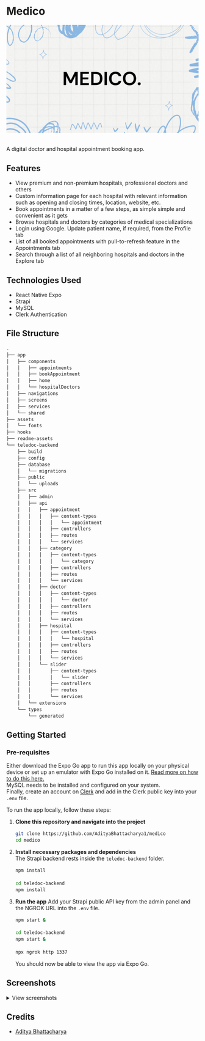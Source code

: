 # Medico

<img src="./readme-assets/medico_banner.png" style="padding-bottom: 1rem; aspect-ratio: 16 / 9">

A digital doctor and hospital appointment booking app.

## Features

-   View premium and non-premium hospitals, professional doctors and others
-   Custom information page for each hospital with relevant information such as opening and closing times, location, website, etc.
-   Book appointments in a matter of a few steps, as simple simple and convenient as it gets
-   Browse hospitals and doctors by categories of medical specializations
-   Login using Google. Update patient name, if required, from the Profile tab
-   List of all booked appointments with pull-to-refresh feature in the Appointments tab
-   Search through a list of all neighboring hospitals and doctors in the Explore tab

## Technologies Used

-   React Native Expo
-   Strapi
-   MySQL
-   Clerk Authentication

## File Structure

```sh
.
├── app
│   ├── components
│   │   ├── appointments
│   │   ├── bookAppointment
│   │   ├── home
│   │   └── hospitalDoctors
│   ├── navigations
│   ├── screens
│   ├── services
│   └── shared
├── assets
│   └── fonts
├── hooks
├── readme-assets
└── teledoc-backend
    ├── build
    ├── config
    ├── database
    │   └── migrations
    ├── public
    │   └── uploads
    ├── src
    │   ├── admin
    │   ├── api
    │   │   ├── appointment
    │   │   │   ├── content-types
    │   │   │   │   └── appointment
    │   │   │   ├── controllers
    │   │   │   ├── routes
    │   │   │   └── services
    │   │   ├── category
    │   │   │   ├── content-types
    │   │   │   │   └── category
    │   │   │   ├── controllers
    │   │   │   ├── routes
    │   │   │   └── services
    │   │   ├── doctor
    │   │   │   ├── content-types
    │   │   │   │   └── doctor
    │   │   │   ├── controllers
    │   │   │   ├── routes
    │   │   │   └── services
    │   │   ├── hospital
    │   │   │   ├── content-types
    │   │   │   │   └── hospital
    │   │   │   ├── controllers
    │   │   │   ├── routes
    │   │   │   └── services
    │   │   └── slider
    │   │       ├── content-types
    │   │       │   └── slider
    │   │       ├── controllers
    │   │       ├── routes
    │   │       └── services
    │   └── extensions
    └── types
        └── generated
```

## Getting Started

### Pre-requisites

Either download the Expo Go app to run this app locally on your physical device or set up an emulator with Expo Go installed on it. [Read more on how to do this here.](https://docs.expo.dev/get-started/expo-go/)
<br />
MySQL needs to be installed and configured on your system.
<br />
Finally, create an account on [Clerk](https://clerk.com) and add in the Clerk public key into your `.env` file.

To run the app locally, follow these steps:

1.  **Clone this repository and navigate into the project**
    ```sh
    git clone https://github.com/AdityaBhattacharya1/medico
    cd medico
    ```
2.  **Install necessary packages and dependencies**
    <br />
    The Strapi backend rests inside the `teledoc-backend` folder.

    ```sh
    npm install

    cd teledoc-backend
    npm install
    ```

3.  **Run the app**
    Add your Strapi public API key from the admin panel and the NGROK URL into the `.env` file.

    ```sh
    npm start &

    cd teledoc-backend
    npm start &

    npx ngrok http 1337
    ```    

    You should now be able to view the app via Expo Go.
    

## Screenshots

<details>
	<summary>View screenshots</summary>
<p align="left">
  <img src="" />
  <img src="" />
  <img src="" />
  <img src="" />
  <img src="" />
  <img src="" />
</p>
</details>

## Credits

-   [Aditya Bhattacharya](https://github.com/AdityaBhattacharya1/)
